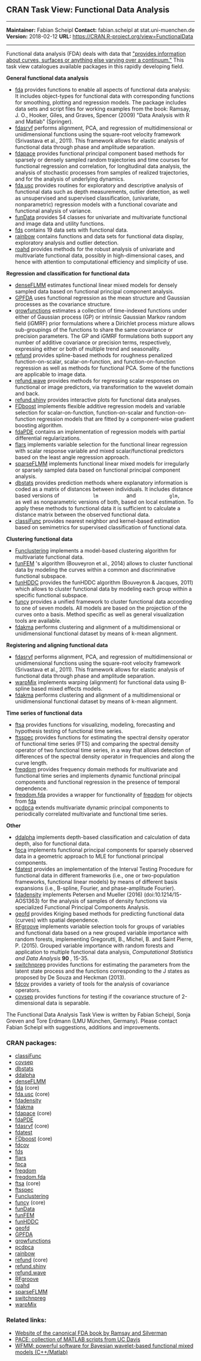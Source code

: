 ## CRAN Task View: Functional Data Analysis

  ----------------- --------------------------------------------------
  **Maintainer:**   Fabian Scheipl
  **Contact:**      fabian.scheipl at stat.uni-muenchen.de
  **Version:**      2018-02-12
  **URL:**          <https://CRAN.R-project.org/view=FunctionalData>
  ----------------- --------------------------------------------------

<div>

Functional data analysis (FDA) deals with data that [\"provides
information about curves, surfaces or anything else varying over a
continuum.\"](https://en.wikipedia.org/wiki/Functional_data_analysis)
This task view catalogues available packages in this rapidly developing
field.

**General functional data analysis**

-   [fda](../packages/fda/index.html) provides functions to enable all
    aspects of functional data analysis: It includes object-types for
    functional data with corresponding functions for smoothing, plotting
    and regression models. The package includes data sets and script
    files for working examples from the book: Ramsay, J. O., Hooker,
    Giles, and Graves, Spencer (2009) \"Data Analysis with R and
    Matlab\" (Springer).
-   [fdasrvf](../packages/fdasrvf/index.html) performs alignment, PCA,
    and regression of multidimensional or unidimensional functions using
    the square-root velocity framework (Srivastava et al., 2011). This
    framework allows for elastic analysis of functional data through
    phase and amplitude separation.
-   [fdapace](../packages/fdapace/index.html) provides functional
    principal component based methods for sparsely or densely sampled
    random trajectories and time courses for functional regression and
    correlation, for longitudinal data analysis, the analysis of
    stochastic processes from samples of realized trajectories, and for
    the analysis of underlying dynamics.
-   [fda.usc](../packages/fda.usc/index.html) provides routines for
    exploratory and descriptive analysis of functional data such as
    depth measurements, outlier detection, as well as unsupervised and
    supervised classification, (univariate, nonparametric) regression
    models with a functional covariate and functional analysis of
    variance.
-   [funData](../packages/funData/index.html) provides S4 classes for
    univariate and multivariate functional and image data and utility
    functions.
-   [fds](../packages/fds/index.html) contains 19 data sets with
    functional data.
-   [rainbow](../packages/rainbow/index.html) contains functions and
    data sets for functional data display, exploratory analysis and
    outlier detection.
-   [roahd](../packages/roahd/index.html) provides methods for the
    robust analysis of univariate and multivariate functional data,
    possibly in high-dimensional cases, and hence with attention to
    computational efficiency and simplicity of use.

**Regression and classification for functional data**

-   [denseFLMM](../packages/denseFLMM/index.html) estimates functional
    linear mixed models for densely sampled data based on functional
    principal component analysis.
-   [GPFDA](../packages/GPFDA/index.html) uses functional regression as
    the mean structure and Gaussian processes as the covariance
    structure.
-   [growfunctions](../packages/growfunctions/index.html) estimates a
    collection of time-indexed functions under either of Gaussian
    process (GP) or intrinsic Gaussian Markov random field (iGMRF) prior
    formulations where a Dirichlet process mixture allows sub-groupings
    of the functions to share the same covariance or precision
    parameters. The GP and iGMRF formulations both support any number of
    additive covariance or precision terms, respectively, expressing
    either or both of multiple trend and seasonality.
-   [refund](../packages/refund/index.html) provides spline-based
    methods for roughness penalized function-on-scalar,
    scalar-on-function, and function-on-function regression as well as
    methods for functional PCA. Some of the functions are applicable to
    image data.
-   [refund.wave](../packages/refund.wave/index.html) provides methods
    for regressing scalar responses on functional or image predictors,
    via transformation to the wavelet domain and back.
-   [refund.shiny](../packages/refund.shiny/index.html) provides
    interactive plots for functional data analyses.
-   [FDboost](../packages/FDboost/index.html) implements flexible
    additive regression models and variable selection for
    scalar-on-function, function-on-scalar and function-on-function
    regression models that are fitted by a component-wise gradient
    boosting algorithm.
-   [fdaPDE](../packages/fdaPDE/index.html) contains an implementation
    of regression models with partial differential regularizations.
-   [flars](../packages/flars/index.html) implements variable selection
    for the functional linear regression with scalar response variable
    and mixed scalar/functional predictors based on the least angle
    regression approach.
-   [sparseFLMM](../packages/sparseFLMM/index.html) implements
    functional linear mixed models for irregularly or sparsely sampled
    data based on functional principal component analysis.
-   [dbstats](../packages/dbstats/index.html) provides prediction
    methods where explanatory information is coded as a matrix of
    distances between individuals. It includes distance based versions
    of `             lm           ` and `             glm,           `
    as well as nonparametric versions of both, based on local
    estimation. To apply these methods to functional data it is
    sufficient to calculate a distance matrix between the observed
    functional data.
-   [classiFunc](../packages/classiFunc/index.html) provides nearest
    neighbor and kernel-based estimation based on semimetrics for
    supervised classification of functional data.

**Clustering functional data**

-   [Funclustering](../packages/Funclustering/index.html) implements a
    model-based clustering algorithm for multivariate functional data.
-   [funFEM](../packages/funFEM/index.html) \'s algorithm (Bouveyron et
    al., 2014) allows to cluster functional data by modeling the curves
    within a common and discriminative functional subspace.
-   [funHDDC](../packages/funHDDC/index.html) provides the funHDDC
    algorithm (Bouveyron & Jacques, 2011) which allows to cluster
    functional data by modeling each group within a specific functional
    subspace.
-   [funcy](../packages/funcy/index.html) provides a unified framework
    to cluster functional data according to one of seven models. All
    models are based on the projection of the curves onto a basis.
    Method specific as well as general visualization tools are
    available.
-   [fdakma](../packages/fdakma/index.html) performs clustering and
    alignment of a multidimensional or unidimensional functional dataset
    by means of k-mean alignment.

**Registering and aligning functional data**

-   [fdasrvf](../packages/fdasrvf/index.html) performs alignment, PCA,
    and regression of multidimensional or unidimensional functions using
    the square-root velocity framework (Srivastava et al., 2011). This
    framework allows for elastic analysis of functional data through
    phase and amplitude separation.
-   [warpMix](../packages/warpMix/index.html) implements warping
    (alignment) for functional data using B-spline based mixed effects
    models.
-   [fdakma](../packages/fdakma/index.html) performs clustering and
    alignment of a multidimensional or unidimensional functional dataset
    by means of k-mean alignment.

**Time series of functional data**

-   [ftsa](../packages/ftsa/index.html) provides functions for
    visualizing, modeling, forecasting and hypothesis testing of
    functional time series.
-   [ftsspec](../packages/ftsspec/index.html) provides functions for
    estimating the spectral density operator of functional time series
    (FTS) and comparing the spectral density operator of two functional
    time series, in a way that allows detection of differences of the
    spectral density operator in frequencies and along the curve length.
-   [freqdom](../packages/freqdom/index.html) provides frequency domain
    methods for multivariate and functional time series and implements
    dynamic functional principal components and functional regression in
    the presence of temporal dependence.
-   [freqdom.fda](../packages/freqdom.fda/index.html) provides a wrapper
    for functionality of [freqdom](../packages/freqdom/index.html) for
    objects from [fda](../packages/fda/index.html)
-   [pcdpca](../packages/pcdpca/index.html) extends multivariate dynamic
    principal components to periodically correlated multivariate and
    functional time series.

**Other**

-   [ddalpha](../packages/ddalpha/index.html) implements depth-based
    classification and calculation of data depth, also for functional
    data.
-   [fpca](../packages/fpca/index.html) implements functional principal
    components for sparsely observed data in a geometric approach to MLE
    for functional principal components.
-   [fdatest](../packages/fdatest/index.html) provides an implementation
    of the Interval Testing Procedure for functional data in different
    frameworks (i.e., one or two-population frameworks, functional
    linear models) by means of different basis expansions (i.e.,
    B-spline, Fourier, and phase-amplitude Fourier).
-   [fdadensity](../packages/fdadensity/index.html) implements Petersen
    and Mueller (2016) (doi:10.1214/15-AOS1363) for the analysis of
    samples of density functions via specialized Functional Principal
    Components Analysis.
-   [geofd](../packages/geofd/index.html) provides Kriging based methods
    for predicting functional data (curves) with spatial dependence.
-   [RFgroove](../packages/RFgroove/index.html) implements variable
    selection tools for groups of variables and functional data based on
    a new grouped variable importance with random forests, implementing
    Gregorutti, B., Michel, B. and Saint Pierre, P. (2015). Grouped
    variable importance with random forests and application to multiple
    functional data analysis, *Computational Statistics and Data
    Analysis* **90** , 15-35.
-   [switchnpreg](../packages/switchnpreg/index.html) provides functions
    for estimating the parameters from the latent state process and the
    functions corresponding to the J states as proposed by De Souza and
    Heckman (2013).
-   [fdcov](../packages/fdcov/index.html) provides a variety of tools
    for the analysis of covariance operators.
-   [covsep](../packages/covsep/index.html) provides functions for
    testing if the covariance structure of 2-dimensional data is
    separable.

The Functional Data Analysis Task View is written by Fabian Scheipl,
Sonja Greven and Tore Erdmann (LMU München, Germany). Please contact
Fabian Scheipl with suggestions, additions and improvements.

</div>

### CRAN packages:

-   [classiFunc](../packages/classiFunc/index.html)
-   [covsep](../packages/covsep/index.html)
-   [dbstats](../packages/dbstats/index.html)
-   [ddalpha](../packages/ddalpha/index.html)
-   [denseFLMM](../packages/denseFLMM/index.html)
-   [fda](../packages/fda/index.html) (core)
-   [fda.usc](../packages/fda.usc/index.html) (core)
-   [fdadensity](../packages/fdadensity/index.html)
-   [fdakma](../packages/fdakma/index.html)
-   [fdapace](../packages/fdapace/index.html) (core)
-   [fdaPDE](../packages/fdaPDE/index.html)
-   [fdasrvf](../packages/fdasrvf/index.html) (core)
-   [fdatest](../packages/fdatest/index.html)
-   [FDboost](../packages/FDboost/index.html) (core)
-   [fdcov](../packages/fdcov/index.html)
-   [fds](../packages/fds/index.html)
-   [flars](../packages/flars/index.html)
-   [fpca](../packages/fpca/index.html)
-   [freqdom](../packages/freqdom/index.html)
-   [freqdom.fda](../packages/freqdom.fda/index.html)
-   [ftsa](../packages/ftsa/index.html) (core)
-   [ftsspec](../packages/ftsspec/index.html)
-   [Funclustering](../packages/Funclustering/index.html)
-   [funcy](../packages/funcy/index.html) (core)
-   [funData](../packages/funData/index.html)
-   [funFEM](../packages/funFEM/index.html)
-   [funHDDC](../packages/funHDDC/index.html)
-   [geofd](../packages/geofd/index.html)
-   [GPFDA](../packages/GPFDA/index.html)
-   [growfunctions](../packages/growfunctions/index.html)
-   [pcdpca](../packages/pcdpca/index.html)
-   [rainbow](../packages/rainbow/index.html)
-   [refund](../packages/refund/index.html) (core)
-   [refund.shiny](../packages/refund.shiny/index.html)
-   [refund.wave](../packages/refund.wave/index.html)
-   [RFgroove](../packages/RFgroove/index.html)
-   [roahd](../packages/roahd/index.html)
-   [sparseFLMM](../packages/sparseFLMM/index.html)
-   [switchnpreg](../packages/switchnpreg/index.html)
-   [warpMix](../packages/warpMix/index.html)

### Related links:

-   [Website of the canonical FDA book by Ramsay and
    Silverman](http://www.psych.mcgill.ca/misc/fda/)
-   [PACE: collection of MATLAB scripts from UC
    Davis](http://www.stat.ucdavis.edu/PACE/)
-   [WFMM: powerful software for Bayesian wavelet-based functional mixed
    models
    (C++/Matlab)](https://biostatistics.mdanderson.org/softwaredownload/SingleSoftware.aspx?Software_Id=70)
